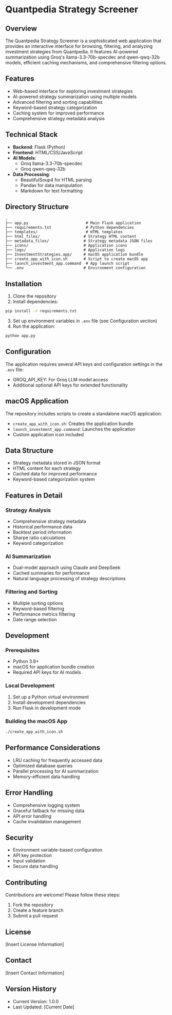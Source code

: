 # Quantpedia Strategy Screener

## Overview
The Quantpedia Strategy Screener is a sophisticated web application that provides an interactive interface for browsing, filtering, and analyzing investment strategies from Quantpedia. It features AI-powered summarization using Groq's llama-3.3-70b-specdec and qwen-qwq-32b models, efficient caching mechanisms, and comprehensive filtering options.

## Features
- Web-based interface for exploring investment strategies
- AI-powered strategy summarization using multiple models
- Advanced filtering and sorting capabilities
- Keyword-based strategy categorization
- Caching system for improved performance
- Comprehensive strategy metadata analysis

## Technical Stack
- **Backend**: Flask (Python)
- **Frontend**: HTML/CSS/JavaScript
- **AI Models**: 
  - Groq llama-3.3-70b-specdec
  - Groq qwen-qwq-32b
- **Data Processing**: 
  - BeautifulSoup4 for HTML parsing
  - Pandas for data manipulation
  - Markdown for text formatting

## Directory Structure
```
.
├── app.py                         # Main Flask application
├── requirements.txt               # Python dependencies
├── templates/                     # HTML templates
├── html_files/                   # Strategy HTML content
├── metadata_files/               # Strategy metadata JSON files
├── icons/                        # Application icons
├── logs/                         # Application logs
├── InvestmentStrategies.app/     # macOS application bundle
├── create_app_with_icon.sh       # Script to create macOS app
├── launch_investment_app.command  # App launch script
└── .env                          # Environment configuration
```

## Installation

1. Clone the repository
2. Install dependencies:
```bash
pip install -r requirements.txt
```
3. Set up environment variables in `.env` file (see Configuration section)
4. Run the application:
```bash
python app.py
```

## Configuration
The application requires several API keys and configuration settings in the `.env` file:
- GROQ_API_KEY: For Groq LLM model access
- Additional optional API keys for extended functionality

## macOS Application
The repository includes scripts to create a standalone macOS application:
- `create_app_with_icon.sh`: Creates the application bundle
- `launch_investment_app.command`: Launches the application
- Custom application icon included

## Data Structure
- Strategy metadata stored in JSON format
- HTML content for each strategy
- Cached data for improved performance
- Keyword-based categorization system

## Features in Detail

### Strategy Analysis
- Comprehensive strategy metadata
- Historical performance data
- Backtest period information
- Sharpe ratio calculations
- Keyword categorization

### AI Summarization
- Dual-model approach using Claude and DeepSeek
- Cached summaries for performance
- Natural language processing of strategy descriptions

### Filtering and Sorting
- Multiple sorting options
- Keyword-based filtering
- Performance metrics filtering
- Date range selection

## Development

### Prerequisites
- Python 3.8+
- macOS for application bundle creation
- Required API keys for AI models

### Local Development
1. Set up a Python virtual environment
2. Install development dependencies
3. Run Flask in development mode

### Building the macOS App
```bash
./create_app_with_icon.sh
```

## Performance Considerations
- LRU caching for frequently accessed data
- Optimized database queries
- Parallel processing for AI summarization
- Memory-efficient data handling

## Error Handling
- Comprehensive logging system
- Graceful fallback for missing data
- API error handling
- Cache invalidation management

## Security
- Environment variable-based configuration
- API key protection
- Input validation
- Secure data handling

## Contributing
Contributions are welcome! Please follow these steps:
1. Fork the repository
2. Create a feature branch
3. Submit a pull request

## License
[Insert License Information]

## Contact
[Insert Contact Information]

## Version History
- Current Version: 1.0.0
- Last Updated: [Current Date] 